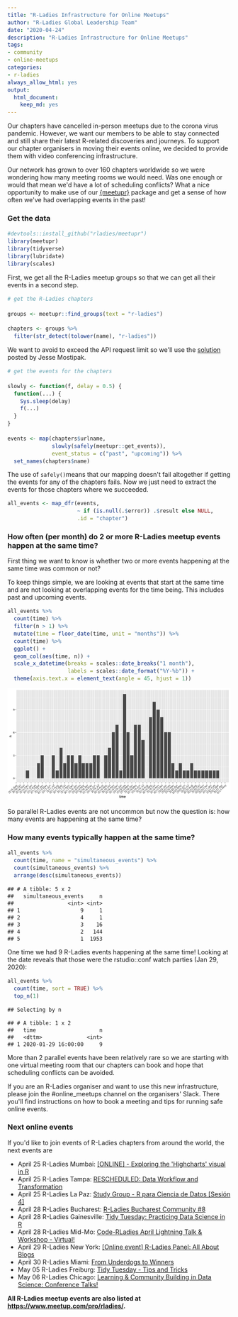 ```yaml
---
title: "R-Ladies Infrastructure for Online Meetups"
author: "R-Ladies Global Leadership Team"
date: "2020-04-24"
description: "R-Ladies Infrastructure for Online Meetups"
tags: 
- community
- online-meetups
categories:
- r-ladies
always_allow_html: yes
output:
  html_document:
    keep_md: yes
---
```


Our chapters have cancelled in-person meetups due to the corona virus pandemic.
However, we want our members to be able to stay connected and still share their latest R-related discoveries and journeys.
To support our chapter organisers in moving their events online, we decided to provide them with video conferencing infrastructure.

Our network has grown to over 160 chapters worldwide so we were wondering how many meeting rooms we would need.
Was one enough or would that mean we'd have a lot of scheduling conflicts?
What a nice opportunity to make use of our [{meetupr}](https://github.com/rladies/meetupr) package and get a sense of how often we've had overlapping events in the past!

### Get the data

```r
#devtools::install_github("rladies/meetupr")
library(meetupr)
library(tidyverse)
library(lubridate)
library(scales)
```

First, we get all the R-Ladies meetup groups so that we can get all their events in a second step.

```r
# get the R-Ladies chapters

groups <- meetupr::find_groups(text = "r-ladies") 

chapters <- groups %>% 
  filter(str_detect(tolower(name), "r-ladies"))
```

We want to avoid to exceed the API request limit so we'll use the [solution](https://github.com/rladies/meetupr/issues/30) posted by Jesse Mostipak.

```r
# get the events for the chapters

slowly <- function(f, delay = 0.5) {
  function(...) {
    Sys.sleep(delay)
    f(...)
  }
}

events <- map(chapters$urlname,
              slowly(safely(meetupr::get_events)),
              event_status = c("past", "upcoming")) %>% 
  set_names(chapters$name)
```

The use of `safely()`means that our mapping doesn't fail altogether if getting the events for any of the chapters fails.
Now we just need to extract the events for those chapters where we succeeded.

```r
all_events <- map_dfr(events, 
                      ~ if (is.null(.$error)) .$result else NULL, 
                      .id = "chapter")
```

### How often (per month) do 2 or more R-Ladies meetup events happen at the same time?

First thing we want to know is whether two or more events happening at the same time was common or not?

To keep things simple, we are looking at events that start at the same time and are not looking at overlapping events for the time being.
This includes past and upcoming events.

```r
all_events %>% 
  count(time) %>% 
  filter(n > 1) %>% 
  mutate(time = floor_date(time, unit = "months")) %>% 
  count(time) %>% 
  ggplot() + 
  geom_col(aes(time, n)) +
  scale_x_datetime(breaks = scales::date_breaks("1 month"),
                   labels = scales::date_format("%Y-%b")) +
  theme(axis.text.x = element_text(angle = 45, hjust = 1)) 
```

![](index.en_files/figure-html/parallel_per_month_vis-1.png)<!-- -->

So parallel R-Ladies events are not uncommon but now the question is: how many events are happening at the same time?

### How many events typically happen at the same time?

```r
all_events %>% 
  count(time, name = "simultaneous_events") %>% 
  count(simultaneous_events) %>% 
  arrange(desc(simultaneous_events))
```

```
## # A tibble: 5 x 2
##   simultaneous_events     n
##                 <int> <int>
## 1                   9     1
## 2                   4     1
## 3                   3    16
## 4                   2   144
## 5                   1  1953
```

One time we had 9 R-Ladies events happening at the same time!
Looking at the date reveals that those were the rstudio::conf watch parties (Jan 29, 2020):

```r
all_events %>% 
  count(time, sort = TRUE) %>% 
  top_n(1) 
```

```
## Selecting by n
```

```
## # A tibble: 1 x 2
##   time                    n
##   <dttm>              <int>
## 1 2020-01-29 16:00:00     9
```

More than 2 parallel events have been relatively rare so we are starting with one virtual meeting room that our chapters can book and hope that scheduling conflicts can be avoided.

If you are an R-Ladies organiser and want to use this new infrastructure, please join the #online\_meetups channel on the organisers' Slack.
There you'll find instructions on how to book a meeting and tips for running safe online events.

### Next online events

If you'd like to join events of R-Ladies chapters from around the world, the next events are

- April 25 R-Ladies Mumbai: [[ONLINE] - Exploring the 'Highcharts' visual in R](https://www.meetup.com/rladies-mumbai/events/270006904/)
- April 25 R-Ladies Tampa: [RESCHEDULED: Data Workflow and Transformation ](https://www.meetup.com/rladies-tampa/events/270192107/)
- April 25 R-Ladies La Paz: [Study Group - R para Ciencia de Datos [Sesión 4]](https://www.meetup.com/rladies-la-paz/events/270212766/)
- April 28 R-Ladies Bucharest: [R-Ladies Bucharest Community #8 ](https://www.meetup.com/rladies-bucharest/events/270178279/)
- April 28 R-Ladies Gainesville: [Tidy Tuesday: Practicing Data Science in R](https://www.meetup.com/rladies-gainesville/events/268773535/)
- April 28 R-Ladies Mid-Mo: [Code-RLadies April Lightning Talk \& Workshop - Virtual!](https://www.meetup.com/rladies-mid-mo/events/268698590/)
- April 29 R-Ladies New York: [[Online event] R-Ladies Panel: All About Blogs](https://www.meetup.com/rladies-newyork/events/270210924/)
- April 30 R-Ladies Miami: [From Underdogs to Winners](https://www.meetup.com/rladies-miami/events/270087598/)
- May 05 R-Ladies Freiburg: [Tidy Tuesday - Tips and Tricks](https://www.meetup.com/rladies-freiburg/events/270214676/)
- May 06 R-Ladies Chicago: [Learning \& Community Building in Data Science: Conference Talks!](https://www.meetup.com/rladies-chicago/events/269909895/)

**All R-Ladies meetup events are also listed at <https://www.meetup.com/pro/rladies/>.**


